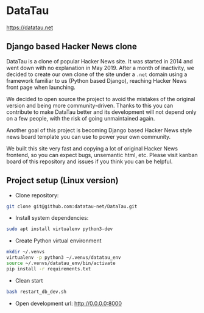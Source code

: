# DataTau

https://datatau.net

## Django based Hacker News clone

DataTau is a clone of popular Hacker News site. It was started in 2014 and went down with no explanation
in May 2019. After a month of inactivity, we decided to create our own clone of the site under a `.net` domain using
a framework familiar to us (Python based Django), reaching Hacker News front page when launching.

We decided to open source the project to avoid the mistakes of the original version and being more community-driven.
Thanks to this you can contribute to make DataTau better and its development will not depend only on a few people, with
the risk of going unmaintained again.

Another goal of this project is becoming Django based Hacker News style news board template you can use to power your
own community.

We built this site very fast and copying a lot of original Hacker News frontend, so you can expect bugs, unsemantic
html, etc. Please visit kanban board of this repository and issues if you think you can be helpful.

## Project setup (Linux version)

* Clone repository:  
```bash
git clone git@github.com:datatau-net/DataTau.git
```

* Install system dependencies:  
```bash
sudo apt install virtualenv python3-dev
```

* Create Python virtual environment
```bash
mkdir ~/.venvs
virtualenv -p python3 ~/.venvs/datatau_env
source ~/.venvs/datatau_env/bin/activate
pip install -r requirements.txt
```

* Clean start
```bash
bash restart_db_dev.sh
```

* Open development url: http://0.0.0.0:8000
